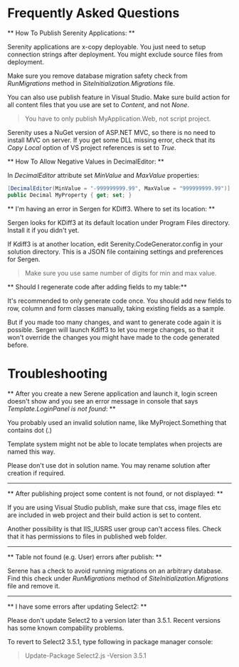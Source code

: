 # Frequently Asked Questions

** How To Publish Serenity Applications: **

Serenity applications are x-copy deployable. You just need to setup connection strings after deployment. You might exclude source files from deployment.

Make sure you remove database migration safety check from *RunMigrations* method in *SiteInitialization.Migrations* file.

You can also use publish feature in Visual Studio. Make sure build action for all content files that you use are set to *Content*, and not *None*.

> You have to only publish MyApplication.Web, not script project.

Serenity uses a NuGet version of ASP.NET MVC, so there is no need to install MVC on server. If you get some DLL missing error, check that its *Copy Local* option of VS project references is set to *True*.

** How To Allow Negative Values in DecimalEditor: **

In *DecimalEditor* attribute set *MinValue* and *MaxValue* properties:

```cs
[DecimalEditor(MinValue = "-999999999.99", MaxValue = "999999999.99")]
public Decimal MyProperty { get; set; }
```

** I'm having an error in Sergen for KDiff3. Where to set its location: **

Sergen looks for KDiff3 at its default location under Program Files directory. Install it if you didn't yet.

If Kdiff3 is at another location, edit Serenity.CodeGenerator.config in your solution directory. This is a JSON file containing settings and preferences for Sergen.

> Make sure you use same number of digits for min and max value.

** Should I regenerate code after adding fields to my table:**

It's recommended to only generate code once. You should add new fields to row, column and form classes manually, taking existing fields as a sample.

But if you made too many changes, and want to generate code again it is possible. Sergen will launch Kdiff3 to let you merge changes, so that it won't override the changes you might have made to the code generated before.

# Troubleshooting


** After you create a new Serene application and launch it, login screen doesn't show and you see an error message in console that says *Template.LoginPanel is not found*: **

You probably used an invalid solution name, like MyProject.Something that contains dot (.) 

Template system might not be able to locate templates when projects are named this way.

Please don't use dot in solution name. You may rename solution after creation if required.

___

** After publishing project some content is not found, or not displayed: **

If you are using Visual Studio publish, make sure that css, image files etc are included in web project and their build action is set to content.

Another possibility is that IIS_IUSRS user group can't access files. Check that it has permissions to files in published web folder.

___

** Table not found (e.g. User) errors after publish: **

Serene has a check to avoid running migrations on an arbitrary database. Find this check under *RunMigrations* method of *SiteInitialization.Migrations* file and remove it.

___

** I have some errors after updating Select2: **

Please don't update Select2 to a version later than 3.5.1. Recent versions has some known compability problems.

To revert to Select2 3.5.1, type following in package manager console:

> Update-Package Select2.js -Version 3.5.1
